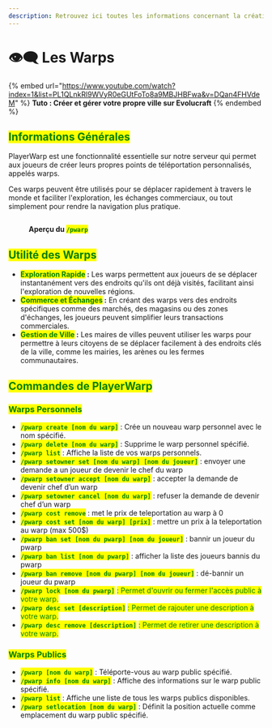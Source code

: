 ```yaml
---
description: Retrouvez ici toutes les informations concernant la création de playerwarp
---
```


# 👁️‍🗨️ Les Warps

{% embed url="https://www.youtube.com/watch?index=1&list=PL1QLnkRl9WVyR0eGUtFoTo8a9MBJHBFwa&v=DQan4FHVdeM" %}
**Tuto : Créer et gérer votre propre ville sur Evolucraft**
{% endembed %}

## <mark style="color:green;">Informations Générales</mark>

PlayerWarp est une fonctionnalité essentielle sur notre serveur qui permet aux joueurs de créer leurs propres points de téléportation personnalisés, appelés warps.

Ces warps peuvent être utilisés pour se déplacer rapidement à travers le monde et faciliter l'exploration, les échanges commerciaux, ou tout simplement pour rendre la navigation plus pratique.

<figure><img src="../../.gitbook/assets/Les_Villes/PlayerWarp.png" alt=""><figcaption><p><strong>Aperçu du </strong><mark style="color:green;"><strong><code>/pwarp</code></strong></mark></p></figcaption></figure>

## <mark style="color:green;">Utilité des Warps</mark>

* <mark style="color:green;">**Exploration Rapide**</mark>**&#x20;:** Les warps permettent aux joueurs de se déplacer instantanément vers des endroits qu'ils ont déjà visités, facilitant ainsi l'exploration de nouvelles régions.
* <mark style="color:green;">**Commerce et Échanges**</mark>**&#x20;:** En créant des warps vers des endroits spécifiques comme des marchés, des magasins ou des zones d'échanges, les joueurs peuvent simplifier leurs transactions commerciales.
* <mark style="color:green;">**Gestion de Ville**</mark>**&#x20;:** Les maires de villes peuvent utiliser les warps pour permettre à leurs citoyens de se déplacer facilement à des endroits clés de la ville, comme les mairies, les arènes ou les fermes communautaires.

## <mark style="color:green;">Commandes de PlayerWarp</mark>

### <mark style="color:green;">Warps Personnels</mark>

* <mark style="color:green;">**`/pwarp create [nom du warp]`**</mark> : Crée un nouveau warp personnel avec le nom spécifié.
* <mark style="color:green;">**`/pwarp delete [nom du warp]`**</mark> : Supprime le warp personnel spécifié.
* <mark style="color:green;">**`/pwarp list`**</mark> : Affiche la liste de vos warps personnels.
* <mark style="color:green;">**`/pwarp setowner set [nom du warp] [nom du joueur]`**</mark> : envoyer une demande a un joueur de devenir le chef du warp
* <mark style="color:green;">**`/pwarp setowner accept [nom du warp]`**</mark> : accepter la demande de devenir chef d’un warp
* <mark style="color:green;">**`/pwarp setowner cancel [nom du warp]`**</mark> : refuser la demande de devenir chef d’un warp
* <mark style="color:green;">**`/pwarp cost remove`**</mark> : met le prix de teleportation au warp à 0
* <mark style="color:green;">**`/pwarp cost set [nom du warp] [prix]`**</mark> : mettre un prix à la teleportation au warp (max 500$)
* <mark style="color:green;">**`/pwarp ban set [nom du pwarp] [nom du joueur]`**</mark> : bannir un joueur du pwarp
* <mark style="color:green;">**`/pwarp ban list [nom du pwarp]`**</mark> : afficher la liste des joueurs bannis du pwarp
* <mark style="color:green;">**`/pwarp ban remove [nom du pwarp] [nom du joueur]`**</mark> : dé-bannir un joueur du pwarp
* <mark style="color:green;">**`/pwarp lock [nom du pwarp]`**</mark> <mark style="color:green;"></mark><mark style="color:green;">: Permet d'ouvrir ou fermer l'accès public à votre warp.</mark>
* <mark style="color:green;">**`/pwarp desc set [description]`**</mark> <mark style="color:green;"></mark><mark style="color:green;">: Permet de rajouter une description à votre warp.</mark>
* <mark style="color:green;">**`/pwarp desc remove [description]`**</mark> <mark style="color:green;"></mark><mark style="color:green;">: Permet de retirer une description à votre warp.</mark>



### <mark style="color:green;">Warps Publics</mark>

* <mark style="color:green;">**`/pwarp [nom du warp]`**</mark> : Téléporte-vous au warp public spécifié.
* <mark style="color:green;">**`/pwarp info [nom du warp]`**</mark> : Affiche des informations sur le warp public spécifié.
* <mark style="color:green;">**`/pwarp list`**</mark> : Affiche une liste de tous les warps publics disponibles.
* <mark style="color:green;">**`/pwarp setlocation [nom du warp]`**</mark> : Définit la position actuelle comme emplacement du warp public spécifié.
